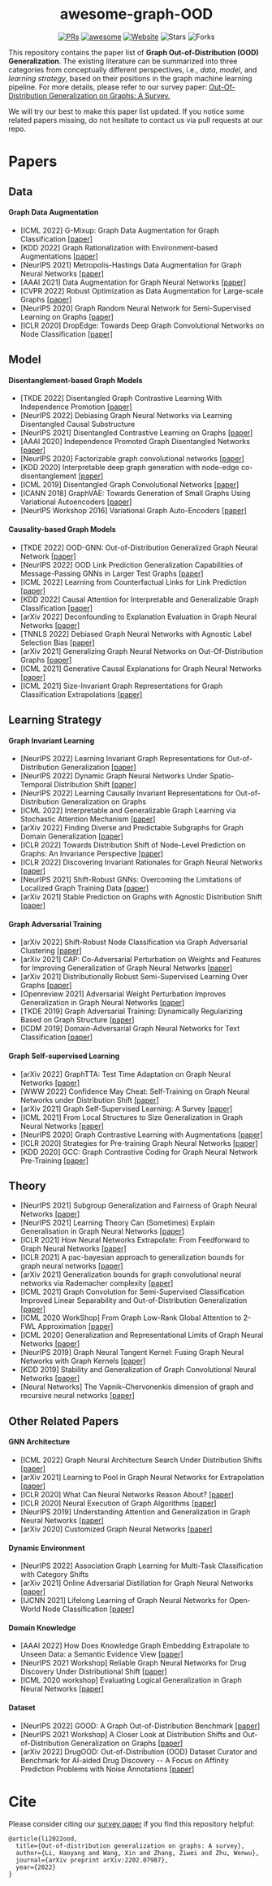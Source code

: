 <h1 align="center"><b>awesome-graph-OOD</b></h1>
<p align="center">
    <a href="https://github.com/THUMNLab/awesome-graph-ood/pulls"><img src="https://img.shields.io/badge/PRs-Welcome-green" alt="PRs"></a>
    <a href="https://awesome.re"><img src="https://awesome.re/badge.svg" alt="awesome"></a>
    <a href="https://graph.ood-generalization.com/"><img src="https://img.shields.io/badge/-Website-grey?logo=svelte&logoColor=white" alt="Website"></a>
    <img src="https://img.shields.io/github/stars/THUMNLab/awesome-graph-ood?color=yellow&label=Star" alt="Stars" >
    <img src="https://img.shields.io/github/forks/THUMNLab/awesome-graph-ood?color=blue&label=Fork" alt="Forks" >
</p>

This repository contains the paper list of **Graph Out-of-Distribution (OOD) Generalization**. The existing literature can be summarized into three categories from conceptually different perspectives, i.e., *data*, *model*, and *learning strategy*, based on their positions in the graph machine learning pipeline. 
For more details, please refer to our survey paper: [Out-Of-Distribution Generalization on Graphs: A Survey.](https://arxiv.org/pdf/2202.07987.pdf) 

We will try our best to make this paper list updated. If you notice some related papers missing, do not hesitate to contact us via pull requests at our repo.

# Papers

## Data

#### Graph Data Augmentation

- [ICML 2022] G-Mixup: Graph Data Augmentation for Graph Classification [[paper]](https://arxiv.org/pdf/2202.07179.pdf)
- [KDD 2022] Graph Rationalization with Environment-based Augmentations [[paper]](https://arxiv.org/pdf/2206.02886.pdf)
- [NeurIPS 2021] Metropolis-Hastings Data Augmentation for Graph Neural Networks [[paper]](https://proceedings.neurips.cc/paper/2021/file/9e7ba617ad9e69b39bd0c29335b79629-Paper.pdf)
- [AAAI 2021] Data Augmentation for Graph Neural Networks [[paper]](https://arxiv.org/pdf/2006.06830.pdf)
- [CVPR 2022] Robust Optimization as Data Augmentation for Large-scale Graphs [[paper]](https://arxiv.org/pdf/2010.09891.pdf)
- [NeurIPS 2020] Graph Random Neural Network for Semi-Supervised Learning on Graphs [[paper]](https://arxiv.org/pdf/2005.11079.pdf)
- [ICLR 2020] DropEdge: Towards Deep Graph Convolutional Networks on Node Classification [[paper]](https://arxiv.org/pdf/1907.10903.pdf)

## Model

#### Disentanglement-based Graph Models

- [TKDE 2022] Disentangled Graph Contrastive Learning With Independence Promotion [[paper]](https://haoyang.li/assets/pdf/2022_TKDE_IDGCL.pdf)
- [NeurIPS 2022] Debiasing Graph Neural Networks via Learning Disentangled Causal Substructure
- [NeurIPS 2021] Disentangled Contrastive Learning on Graphs [[paper]](https://openreview.net/pdf?id=C_L0Xw_Qf8M)
- [AAAI 2020] Independence Promoted Graph Disentangled Networks [[paper]](https://arxiv.org/pdf/1911.11430.pdf)
- [NeurIPS 2020] Factorizable graph convolutional networks [[paper]](https://arxiv.org/pdf/2010.05421.pdf)
- [KDD 2020] Interpretable deep graph generation with node-edge co-disentanglement [[paper]](https://arxiv.org/pdf/2006.05385.pdf)
- [ICML 2019] Disentangled Graph Convolutional Networks [[paper]](http://proceedings.mlr.press/v97/ma19a/ma19a.pdf)
- [ICANN 2018] GraphVAE: Towards Generation of Small Graphs Using Variational Autoencoders [[paper]](https://arxiv.org/pdf/1802.03480.pdf)
- [NeurIPS Workshop 2016] Variational Graph Auto-Encoders [[paper]](https://arxiv.org/pdf/1611.07308.pdf)

#### Causality-based Graph Models

- [TKDE 2022] OOD-GNN: Out-of-Distribution Generalized Graph Neural Network [[paper]](https://arxiv.org/abs/2112.03806) 
- [NeurIPS 2022] OOD Link Prediction Generalization Capabilities of Message-Passing GNNs in Larger Test Graphs [[paper]](https://arxiv.org/pdf/2205.15117.pdf)
- [ICML 2022] Learning from Counterfactual Links for Link Prediction
 [[paper]](https://arxiv.org/abs/2106.02172)
- [KDD 2022] Causal Attention for Interpretable and Generalizable Graph Classification [[paper]](https://arxiv.org/pdf/2112.15089.pdf)
- [arXiv 2022] Deconfounding to Explanation Evaluation in Graph Neural Networks [[paper]](https://arxiv.org/pdf/2201.08802.pdf)
- [TNNLS 2022] Debiased Graph Neural Networks with Agnostic Label Selection Bias [[paper]](https://arxiv.org/abs/2201.07708)
- [arXiv 2021] Generalizing Graph Neural Networks on Out-Of-Distribution Graphs [[paper]](https://arxiv.org/abs/2111.10657) 
- [ICML 2021] Generative Causal Explanations for Graph Neural Networks [[paper]](https://arxiv.org/pdf/2104.06643.pdf)
- [ICML 2021] Size-Invariant Graph Representations for Graph Classification Extrapolations [[paper]](https://arxiv.org/abs/2103.05045)

## Learning Strategy

#### Graph Invariant Learning

- [NeurIPS 2022] Learning Invariant Graph Representations for Out-of-Distribution Generalization [[paper]](https://haoyang.li/assets/pdf/2022_NeurIPS_GIL.pdf)
- [NeurIPS 2022] Dynamic Graph Neural Networks Under Spatio-Temporal Distribution Shift [[paper]](https://haoyang.li/assets/pdf/2022_NeurIPS_DIDA.pdf)
- [NeurIPS 2022] Learning Causally Invariant Representations for Out-of-Distribution Generalization on Graphs
- [ICML 2022] Interpretable and Generalizable Graph Learning via Stochastic Attention Mechanism [[paper]](https://arxiv.org/pdf/2201.12987.pdf)
- [arXiv 2022] Finding Diverse and Predictable Subgraphs for Graph Domain Generalization [[paper]](https://arxiv.org/pdf/2206.09345.pdf)
- [ICLR 2022] Towards Distribution Shift of Node-Level Prediction on Graphs: An Invariance Perspective [[paper]](https://openreview.net/pdf?id=FQOC5u-1egI) 
- [ICLR 2022] Discovering Invariant Rationales for Graph Neural Networks [[paper]](https://arxiv.org/pdf/2201.12872.pdf)
- [NeurIPS 2021] Shift-Robust GNNs: Overcoming the Limitations of Localized Graph Training Data [[paper]](https://arxiv.org/pdf/2108.01099.pdf)
- [arXiv 2021] Stable Prediction on Graphs with Agnostic Distribution Shift [[paper]](https://arxiv.org/pdf/2110.03865.pdf)

#### Graph Adversarial Training

- [arXiv 2022] Shift-Robust Node Classification via Graph Adversarial Clustering [[paper]](https://arxiv.org/pdf/2203.15802.pdf)
- [arXiv 2021] CAP: Co-Adversarial Perturbation on Weights and Features for Improving Generalization of Graph Neural Networks [[paper]](https://arxiv.org/pdf/2110.14855.pdf) 
- [arXiv 2021] Distributionally Robust Semi-Supervised Learning Over Graphs [[paper]](https://arxiv.org/pdf/2110.10582.pdf) 
- [Openreview 2021] Adversarial Weight Perturbation Improves Generalization in Graph Neural Networks [[paper]](https://openreview.net/pdf?id=hUr6K4D9f7P) 
- [TKDE 2019] Graph Adversarial Training: Dynamically Regularizing Based on Graph Structure [[paper]](https://arxiv.org/pdf/1902.08226.pdf)
- [ICDM 2019] Domain-Adversarial Graph Neural Networks for Text Classification [[paper]](https://shiruipan.github.io/publication/icdm-19-wu/icdm-19-wu.pdf) 

#### Graph Self-supervised Learning

- [arXiv 2022] GraphTTA: Test Time Adaptation on Graph Neural Networks [[paper]](https://arxiv.org/pdf/2208.09126.pdf)
- [WWW 2022] Confidence May Cheat: Self-Training on Graph Neural Networks under Distribution Shift [[paper]](https://arxiv.org/pdf/2201.11349.pdf)
- [arXiv 2021] Graph Self-Supervised Learning: A Survey [[paper]](https://arxiv.org/pdf/2103.00111.pdf)
- [ICML 2021] From Local Structures to Size Generalization in Graph Neural Networks [[paper]](https://arxiv.org/pdf/2010.08853.pdf) 
- [NeurIPS 2020] Graph Contrastive Learning with Augmentations [[paper]](https://arxiv.org/pdf/2010.13902.pdf)
- [ICLR 2020] Strategies for Pre-training Graph Neural Networks [[paper]](https://arxiv.org/pdf/1905.12265.pdf)
- [KDD 2020] GCC: Graph Contrastive Coding for Graph Neural Network Pre-Training [[paper]](https://arxiv.org/pdf/2006.09963.pdf)

## Theory

- [NeurIPS 2021] Subgroup Generalization and Fairness of Graph Neural Networks [[paper]](https://arxiv.org/pdf/2106.15535.pdf)
- [NeurIPS 2021] Learning Theory Can (Sometimes) Explain Generalisation in Graph Neural Networks [[paper]](https://arxiv.org/pdf/2112.03968.pdf)
- [ICLR 2021] How Neural Networks Extrapolate: From Feedforward to Graph Neural Networks [[paper]](https://arxiv.org/abs/2009.11848)
- [ICLR 2021] A pac-bayesian approach to generalization bounds for graph neural networks [[paper]](https://arxiv.org/pdf/2012.07690.pdf)
- [arXiv 2021] Generalization bounds for graph convolutional neural networks via Rademacher complexity [[paper]](https://arxiv.org/pdf/2102.10234.pdf)
- [ICML 2021] Graph Convolution for Semi-Supervised Classification Improved Linear Separability and Out-of-Distribution Generalization [[paper]](https://arxiv.org/pdf/2102.06966.pdf)
- [ICML 2020 WorkShop] From Graph Low-Rank Global Attention to 2-FWL Approximation [[paper]](https://grlplus.github.io/papers/92.pdf)
- [ICML 2020] Generalization and Representational Limits of Graph Neural Networks [[paper]](https://arxiv.org/pdf/2002.06157.pdf)
- [NeurIPS 2019] Graph Neural Tangent Kernel: Fusing Graph Neural Networks with Graph Kernels  [[paper]](https://arxiv.org/pdf/1905.13192.pdf)
- [KDD 2019] Stability and Generalization of Graph Convolutional Neural Networks [[paper]](https://arxiv.org/pdf/1905.01004.pdf)
- [Neural Networks] The Vapnik–Chervonenkis dimension of graph and recursive neural networks [[paper]](https://www.sciencedirect.com/science/article/abs/pii/S0893608018302363)

## Other Related Papers

#### GNN Architecture

- [ICML 2022] Graph Neural Architecture Search Under Distribution Shifts [[paper]](https://proceedings.mlr.press/v162/qin22b/qin22b.pdf)
- [arXiv 2021] Learning to Pool in Graph Neural Networks for Extrapolation [[paper]](https://arxiv.org/pdf/2106.06210.pdf)
- [ICLR 2020] What Can Neural Networks Reason About? [[paper]](https://arxiv.org/pdf/1905.13211.pdf)
- [ICLR 2020] Neural Execution of Graph Algorithms [[paper]](https://arxiv.org/pdf/1910.10593.pdf)
- [NeurIPS 2019] Understanding Attention and Generalization in Graph Neural Networks [[paper]](https://arxiv.org/pdf/1905.02850.pdf)
- [arXiv 2020] Customized Graph Neural Networks [[paper]](https://arxiv.org/pdf/2005.12386.pdf)

#### Dynamic Environment

- [NeurIPS 2022] Association Graph Learning for Multi-Task Classification with Category Shifts
- [arXiv 2021] Online Adversarial Distillation for Graph Neural Networks [[paper]](https://arxiv.org/pdf/2112.13966.pdf)
- [IJCNN 2021] Lifelong Learning of Graph Neural Networks for Open-World Node Classification [[paper]](https://arxiv.org/pdf/2006.14422.pdf)

#### Domain Knowledge

- [AAAI 2022] How Does Knowledge Graph Embedding Extrapolate to Unseen Data: a Semantic Evidence View [[paper]](https://arxiv.org/pdf/2109.11800.pdf)
- [NeurIPS 2021 Workshop] Reliable Graph Neural Networks for Drug Discovery Under Distributional Shift [[paper]](https://arxiv.org/pdf/2111.12951.pdf)
- [ICML 2020 workshop] Evaluating Logical Generalization in Graph Neural Networks [[paper]](https://arxiv.org/pdf/2003.06560.pdf)

#### Dataset

- [NeurIPS 2022] GOOD: A Graph Out-of-Distribution Benchmark [[paper]](https://openreview.net/pdf?id=8hHg-zs_p-h)
- [NeurIPS 2021 Workshop] A Closer Look at Distribution Shifts and Out-of-Distribution Generalization on Graphs [[paper]](https://openreview.net/pdf?id=XvgPGWazqRH)
- [arXiv 2022] DrugOOD: Out-of-Distribution (OOD) Dataset Curator and Benchmark for AI-aided Drug Discovery -- A Focus on Affinity Prediction Problems with Noise Annotations [[paper]](https://arxiv.org/pdf/2201.09637.pdf)


# Cite

Please consider citing our [survey paper](https://arxiv.org/abs/2202.07987) if you find this repository helpful:
```
@article{li2022ood,
  title={Out-of-distribution generalization on graphs: A survey},
  author={Li, Haoyang and Wang, Xin and Zhang, Ziwei and Zhu, Wenwu},
  journal={arXiv preprint arXiv:2202.07987},
  year={2022}
}
```
